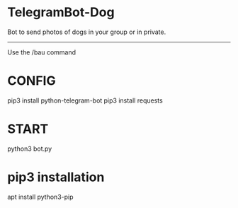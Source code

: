 # TelegramBot-Dog
 Bot to send photos of dogs in your group or in private.
- - -

Use the /bau command
# CONFIG
pip3 install python-telegram-bot
pip3 install requests
# START
python3 bot.py

# pip3 installation
apt install python3-pip
